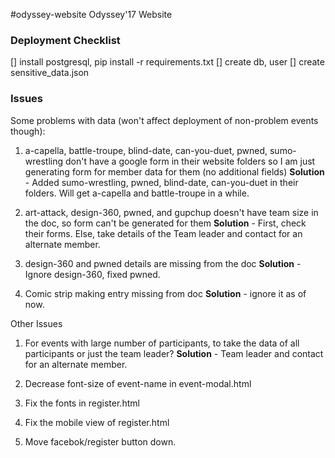 #odyssey-website
Odyssey'17 Website

### Deployment Checklist

[] install postgresql, pip install -r requirements.txt
[] create db, user
[] create sensitive_data.json

### Issues

Some problems with data (won't affect deployment of non-problem events though):
 1. a-capella, battle-troupe, blind-date, can-you-duet, pwned, sumo-wrestling don't have a google form in their website folders so I am just generating form for member data for them (no additional fields)
  	**Solution** - Added sumo-wrestling, pwned, blind-date, can-you-duet in their folders. Will get a-capella and battle-troupe in a while.
 
 2. art-attack, design-360, pwned, and gupchup doesn't have team size in the doc, so form can't be generated for them
  	**Solution** - First, check their forms. Else, take details of the Team leader and contact for an alternate member.

 3. design-360 and pwned details are missing from the doc
  	**Solution** - Ignore design-360, fixed pwned.
 	
 4. Comic strip making entry missing from doc
  	**Solution** - ignore it as of now.

Other Issues
 1. For events with large number of participants, to take the data of all participants or just the team leader? 
 	**Solution** - Team leader and contact for an alternate member.

2. Decrease font-size of event-name in event-modal.html

3. Fix the fonts in register.html

4. Fix the mobile view of register.html

5. Move facebok/register button down.
